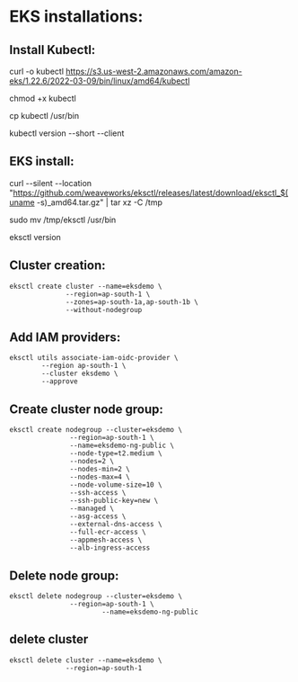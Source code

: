# EKS installations:





Install Kubectl:
----------------

curl -o kubectl https://s3.us-west-2.amazonaws.com/amazon-eks/1.22.6/2022-03-09/bin/linux/amd64/kubectl

chmod +x kubectl

cp kubectl /usr/bin

kubectl version --short --client

EKS install:
------------

curl --silent --location "https://github.com/weaveworks/eksctl/releases/latest/download/eksctl_$(uname -s)_amd64.tar.gz" | tar xz -C /tmp

sudo mv /tmp/eksctl /usr/bin

eksctl version

Cluster creation:
-----------------
	eksctl create cluster --name=eksdemo \
                  --region=ap-south-1 \
                  --zones=ap-south-1a,ap-south-1b \
                  --without-nodegroup 


Add IAM providers:
-----------------

	eksctl utils associate-iam-oidc-provider \
    	    --region ap-south-1 \
    	    --cluster eksdemo \
    	    --approve	

Create cluster node group:
-------------------------

	eksctl create nodegroup --cluster=eksdemo \
                   --region=ap-south-1 \
                   --name=eksdemo-ng-public \
                   --node-type=t2.medium \
                   --nodes=2 \
                   --nodes-min=2 \
                   --nodes-max=4 \
                   --node-volume-size=10 \
                   --ssh-access \
                   --ssh-public-key=new \
                   --managed \
                   --asg-access \
                   --external-dns-access \
                   --full-ecr-access \
                   --appmesh-access \
                   --alb-ingress-access


                   
Delete node group:
------------------

	eksctl delete nodegroup --cluster=eksdemo \
                   --region=ap-south-1 \
	          			   --name=eksdemo-ng-public	


delete cluster
--------------

	eksctl delete cluster --name=eksdemo \
                  --region=ap-south-1
